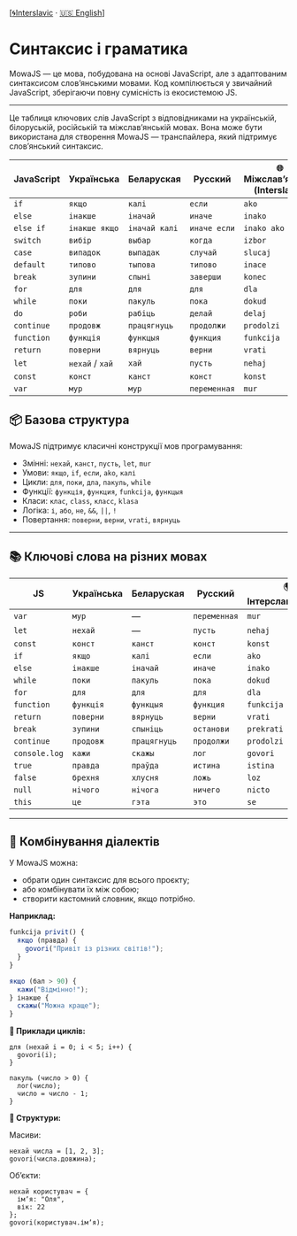 [[🌀Interslavic](../../02_syntax.md) · [🇺🇸 English](../en/02_syntax.md)]


# Синтаксис і граматика

MowaJS — це мова, побудована на основі JavaScript, але з адаптованим синтаксисом слов’янськими мовами. Код компілюється у звичайний JavaScript, зберігаючи повну сумісність із екосистемою JS.

---
Це таблиця ключових слів JavaScript з відповідниками на українській, білоруській, російській та міжслав’янській мовах. Вона може бути використана для створення MowaJS — транспайлера, який підтримує слов’янський синтаксис.

| JavaScript | Українська      | Беларуская    | Русский      | 🌐 Міжслав’янська (Interslavic) |
|------------|-----------------|---------------|--------------|---------------------------------|
| `if`       | `якщо`          | `калі`        | `если`       | `ako`                           |
| `else`     | `інакше`        | `іначай`      | `иначе`      | `inako`                         |
| `else if`  | `інакше якщо`   | `іначай калі` | `иначе если` | `inako ako`                     |
| `switch`   | `вибір`         | `выбар`       | `когда`      | `izbor`                         |
| `case`     | `випадок`       | `выпадак`     | `случай`     | `slucaj`                        |
| `default`  | `типово`        | `тыпова`      | `типово`     | `inace`                         |
| `break`    | `зупини`        | `спыні`       | `заверши`    | `konec`                         |
| `for`      | `для`           | `для`         | `для`        | `dla`                           |
| `while`    | `поки`          | `пакуль`      | `пока`       | `dokud`                         |
| `do`       | `роби`          | `рабіць`      | `делай`      | `delaj`                         |
| `continue` | `продовж`       | `працягнуць`  | `продолжи`   | `prodolzi`                      |
| `function` | `функція`       | `функцыя`     | `функция`    | `funkcija`                      |
| `return`   | `поверни`       | `вярнуць`     | `верни`      | `vrati`                         |
| `let`      | `нехай` / `хай` | `хай`         | `пусть`      | `nehaj`                         |
| `const`    | `конст`         | `канст`       | `конст`      | `konst`                     |
| `var`      | `мур`           | `мур`         | `переменная` | `mur`                           |


## 📦 Базова структура

MowaJS підтримує класичні конструкції мов програмування:

- Змінні: `нехай`, `канст`, `пусть`, `let`, `mur`
- Умови: `якщо`, `if`, `если`, `ako`, `калі`
- Цикли: `для`, `поки`, `дла`, `пакуль`, `while`
- Функції: `функція`, `функция`, `funkcija`, `функцыя`
- Класи: `клас`, `class`, `класс`, `klasa`
- Логіка: `і`, `або`, `не`, `&&`, `||`, `!`
- Повертання: `поверни`, `верни`, `vrati`, `вярнуць`

---

## 📚 Ключові слова на різних мовах

| JS             |  Українська |  Беларуская |  Русский | 🌍 Інтерславянський |
|----------------|----------------|----------------|-------------|----------------------|
| `var`          | `мур`          | —              | `переменная`| `mur`               |
| `let`          | `нехай`        | —              | `пусть`     | `nehaj`             |
| `const`        | `конст`    | `канст`    | `конст` | `konst`         |
| `if`           | `якщо`         | `калі`         | `если`      | `ako`             |
| `else`         | `інакше`       | `іначай`       | `иначе`     | `inako`            |
| `while`        | `поки`         | `пакуль`       | `пока`      | `dokud`             |
| `for`          | `для`          | `для`          | `для`       | `dla`               |
| `function`     | `функція`      | `функцыя`      | `функция`   | `funkcija`          |
| `return`       | `поверни`      | `вярнуць`      | `верни`     | `vrati`             |
| `break`        | `зупини`       | `спыніць`      | `останови`  | `prekrati`          |
| `continue`     | `продовж`      | `працягнуць`   | `продолжи`  | `prodolzi`          |
| `console.log`  | `кажи`         | `скажы`        | `лог`       | `govori`            |
| `true`         | `правда`       | `праўда`       | `истина`    | `istina`            |
| `false`        | `брехня`       | `хлусня`       | `ложь`      | `loz`               |
| `null`         | `нічого`       | `нічога`       | `ничего`    | `nicto`             |
| `this`         | `це`           | `гэта`         | `это`       | `se`                |

---

## 🧠 Комбінування діалектів

У MowaJS можна:

- обрати один синтаксис для всього проєкту;
- або комбінувати їх між собою;
- створити кастомний словник, якщо потрібно.

**Наприклад:**
```js
funkcija privit() {
  якщо (правда) {
    govori("Привіт із різних світів!");
  }
}

якщо (бал > 90) {
  кажи("Відмінно!");
} інакше {
  скажы("Можна краще");
}
```
**🔁 Приклади циклів:**
````
для (нехай i = 0; i < 5; i++) {
  govori(i);
}

пакуль (число > 0) {
  лог(число);
  число = число - 1;
}
````
**🔁 Структури:**

Масиви:
````
нехай числа = [1, 2, 3];
govori(числа.довжина);
````

Об’єкти:
````
нехай користувач = {
  імʼя: "Оля",
  вік: 22
};
govori(користувач.імʼя);
````
